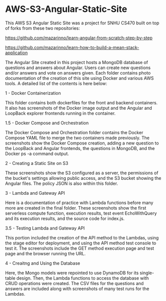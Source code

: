 # AWS-S3-Angular-Static-Site

This AWS S3 Angular Static Site was a project for SNHU CS470 built on top of forks from these two repositories:

https://github.com/mazarinno/learn-angular-from-scratch-step-by-step

https://github.com/mazarinno/learn-how-to-build-a-mean-stack-application

The Angular Site created in this project hosts a MongoDB database of questions and answers about Angular. Users can create new questions and/or answers and vote on answers given. Each folder contains photo documentation of the creation of this site using Docker and various AWS tools. A detailed list of the contents is here below: 

1 - Docker Containerization

This folder contains both dockerfiles for the front and backend containers. It also has screenshots of the Docker image output and the Angular and LoopBack explorer frontends running in the container. 

1.5 - Docker Compose and Orchestration

The Docker Compose and Orchestration folder contains the Docker Compose YAML file to merge the two containers made previously. The screenshots show the Docker Compose creation, adding a new question to the LoopBack and Angular frontends, the questions in MongoDB, and the Docker ps -a command output. 

2 - Creating a Static Site on S3 

These screenshots show the S3 configured as a server, the permissions of the bucket's settings allowing public access, and the S3 bucket showing the Angular files. The policy JSON is also within this folder.

3 - Lambda and Gateway API

Here is a documentation of practice with Lambda functions before many more are created in the final folder. These screenshots show the first serverless compute function, execution results, test event EchoWithQuery and its execution results, and the source code for index.js. 

3.5 - Testing Lambda and Gateway API

This portion included the creation of the API method to the Lambdas, using the stage editor for deployment, and using the API method test console to test it. The screenshots include the GET method execution page and test page and the browser running the URL. 

4 - Creaitng and Using the Database

Here, the Mongo models were repointed to use DynamoDB for its single-table design. Then, the Lambda functions to access the database with CRUD operations were created. The CSV files for the questions and answers are included along with screenshots of many test runs for the Lambdas. 
